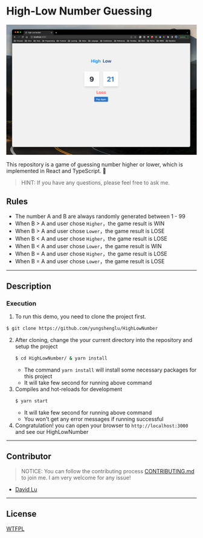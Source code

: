 # High-Low Number Guessing

![](assets/img/Demo.png)

This repository is a game of guessing number higher or lower, which is implemented in React and TypeScript. 🚀

> HINT: If you have any questions, please feel free to ask me.

## Rules

- The number A and B are always randomly generated between 1 - 99
- When B > A and user chose `Higher`，the game result is WIN
- When B > A and user chose `Lower`，the game result is LOSE
- When B < A and user chose `Higher`，the game result is LOSE
- When B < A and user chose `Lower`，the game result is WIN
- When B = A and user chose `Higher`，the game result is LOSE
- When B = A and user chose `Lower`，the game result is LOSE

---

## Description

### Execution

1. To run this demo, you need to clone the project first.
  ```bash
  $ git clone https://github.com/yungshenglu/HighLowNumber
  ```
2. After cloning, change the your current directory into the repository and setup the project
   ```bash
   $ cd HighLowNumber/ & yarn install
   ```
   - The command `yarn install` will install some necessary packages for this project
   - It will take few second for running above command
3. Compiles and hot-reloads for development
   ```bash
   $ yarn start
   ```
   - It will take few second for running above command
   - You won't get any error messages if running successful
4. Congratulation! you can open your browser to `http://localhost:3000` and see our HighLowNumber

---

## Contributor

> NOTICE: You can follow the contributing process [CONTRIBUTING.md](CONTRIBUTING.md) to join me. I am very welcome for any issue!

- [David Lu](https://github.com/yungshenglu)

---

## License

[WTFPL](LICENSE)
